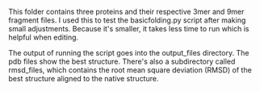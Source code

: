 This folder contains three proteins and their respective 3mer and 9mer fragment files. I used this to test the basicfolding.py script after making small adjustments. Because it's smaller, it takes less time to run which is helpful when editing. 


The output of running the script goes into the output_files directory. The pdb files show the best structure. There's also a subdirectory called rmsd_files, which contains the root mean square deviation (RMSD) of the best structure aligned to the native structure. 

